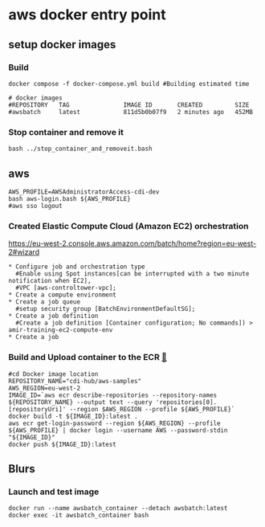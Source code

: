 # aws docker entry point

## setup docker images
### Build
```
docker compose -f docker-compose.yml build #Building estimated time

# docker images
#REPOSITORY   TAG               IMAGE ID       CREATED         SIZE
#awsbatch     latest            811d5b0b07f9   2 minutes ago   452MB
```

### Stop container and remove it
```
bash ../stop_container_and_removeit.bash
```

## aws
```
AWS_PROFILE=AWSAdministratorAccess-cdi-dev
bash aws-login.bash ${AWS_PROFILE}
#aws sso logout 
```

### Created Elastic Compute Cloud (Amazon EC2) orchestration 
https://eu-west-2.console.aws.amazon.com/batch/home?region=eu-west-2#wizard

```
* Configure job and orchestration type
  #Enable using Spot instances[can be interrupted with a two minute notification when EC2], 
  #VPC [aws-controltower-vpc]; 
* Create a compute environment
* Create a job queue
  #setup security group [BatchEnvironmentDefaultSG]; 
* Create a job definition
  #Create a job definition [Container configuration; No commands]) > amir-training-ec2-compute-env
* Create a job
```

### Build and Upload container to the ECR [:link:](https://docs.aws.amazon.com/AmazonECR/latest/userguide/docker-push-ecr-image.html)
```
#cd Docker image location
REPOSITORY_NAME="cdi-hub/aws-samples" 
AWS_REGION=eu-west-2 
IMAGE_ID=`aws ecr describe-repositories --repository-names ${REPOSITORY_NAME} --output text --query 'repositories[0].[repositoryUri]' --region $AWS_REGION --profile ${AWS_PROFILE}` 
docker build -t ${IMAGE_ID}:latest . 
aws ecr get-login-password --region ${AWS_REGION} --profile ${AWS_PROFILE} | docker login --username AWS --password-stdin "${IMAGE_ID}"  
docker push ${IMAGE_ID}:latest 
```




## Blurs
### Launch and test image
```
docker run --name awsbatch_container --detach awsbatch:latest
docker exec -it awsbatch_container bash
```


